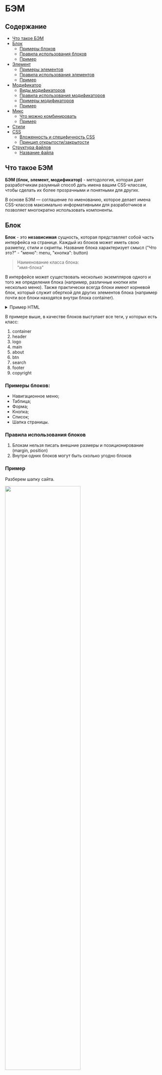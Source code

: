 # БЭМ

## Содержание
- [Что такое БЭМ](#what-bem)
- [Блок](#block)
  - [Примеры блоков](#block-examples)
  - [Правила использования блоков](#block-rules)
  - [Пример](#block-example)
- [Элемент](#element)
  - [Примеры элементов](#element-examples)
  - [Правила использования элементов](#element-rules)
  - [Пример](#element-example)
- [Модификатор](#modifier)
  - [Виды модификаторов](#modifier-kinds)
  - [Правила использования модификаторов](#modifier-rules)
  - [Примеры модификаторов](#modifier-examples)
  - [Пример](#modifier-example)
- [Микс](#mix)
  - [Что можно комбинировать](#mix-combine)
  - [Пример](#mix-example)
- [Стили](#styles)
- [CSS](#css)
  - [Вложенность и специфичность CSS](#css-specificity)
  - [Принцип открытости/закрытости](#css-open-close-principle)
- [Структура файлов](#file-structure)
  - [Название файла](#file-name)

## <a name="what-bem"></a>Что такое БЭМ

**БЭМ (блок, элемент, модификатор)** - методология, которая дает разработчикам разумный способ дать имена вашим CSS-классам,
чтобы сделать их более прозрачными и понятными для других.

В основе БЭМ — соглашение по именованию, которое делает имена CSS-классов максимально информативными для разработчиков и позволяет многократно использовать компоненты.

## <a name="block"></a>Блок

**Блок** - это **независимая** сущность, которая представляет собой часть интерфейса на странице.
Каждый из блоков может иметь свою разметку, стили и скрипты. Название блока характеризует смысл ("Что это?" - "меню": menu, "кнопка": button)

> Наименование класса блока:<br>"имя-блока"

В интерфейсе может существовать несколько экземпляров одного и того же определения блока (например, различные кнопки или несколько меню).
Также практически всегда блоки имеют корневой блок, который служит оберткой для других элементов блока (например почти все блоки находятся внутри блока container).

<details>
  <summary>
    Пример HTML
  </summary>

  ```html
  <div class="container">
    <header class="header">
      <img class="logo">
      <button class="btn"/>
    </header>

    <main class="main">
      <section clas="about">
        <button class="btn"/>
      </section>
      <section class="search">
      </section>
    </main>

    <footer class="footer">
      <small class="copyright">
      </small>
    </footer>
  </div>
  ```
</details>

В примере выше, в качестве блоков выступает все теги, у которых есть класс:
1. container
2. header
3. logo
4. main
5. about
6. btn
7. search
8. footer
9. copyright

### <a name="block-examples"></a>Примеры блоков:
- Навигационное меню;
- Таблица;
- Форма;
- Кнопка;
- Список;
- Шапка страницы.

### <a name="block-rules"></a>Правила использования блоков
1. Блокам нельзя писать внешние размеры и позиционирование (margin, position)
2. Внутри одних блоков могут быть сколько угодно блоков

### <a name="block-example"></a>Пример
Разберем шапку сайта.

<img src="./bem-block-example.png" style="width: 70%">

<br>

<details>
  <summary>
    Пример HTML
  </summary>

  ```html
  <header class="header">
    <div class="header__inner">

      <div class="header__top">
        <nav class="menu">
          <ul class="menu__list">
            <li class="menu__item">
              <a class="menu__link" href="#">Tab 1</a>
            </li>
            <li class="menu__item">
              <a class="menu__link" href="#">Tab 2</a>
            </li>
            <li class="menu__item">
              <a class="menu__link" href="#">Tab 3</a>
            </li>
            <li class="menu__item">
              <a class="menu__link" href="#">Tab 4</a>
            </li>
          </ul>
        </nav>
      </div>

      <div class="header__bottom">
        <div class="logo">
          <img class="logo__img" src="#">
        </div>
        <div class="search">
          <form class="search__form">
            <input class="search__input" type="search">
          </form>
        </div>
        <div class="auth">
          <form class="auth__form">
            <input class="auth__input" type="text">
            <input class="auth__input" type="password">
            <button class="auth__btn">sign in</button>
          </form>
        </div>
      </div>

    </div>
  </header>
  ```
</details>

Здесь имеются 5 блоков:
- menu block;
- search block;
- auth block;
- logo block;
- head block.

Внутри head block мы можем двигать блоки как захотим. К примеру мы можем поменять блоки logo block и search block местами зная что внешний вид от этого не изменится в худшую сторону (из-за **независимости** блоков).

Каждый блок может состоять из **элементов**, которые являются составной частью блока и имеют с ним тесную связь.

---

## <a name="element"></a>Элемент
**Элемент** - часть блока, привязанная к нему семантически и функционально. Название элемента, как и название блока, характеризует смысл («Что это?» — "пункт": item, "текст": text)

> Наименование класса элемента: отделяется двойным подчеркиванием.<br>"имя-блока__имя-элемента".

Элементы не могут существовать за пределами блока, к которому принадлежат. **У всех элементов должен быть родительский блок**.
<details>
  <summary>
    Пример HTML
  </summary>

  ```html
  <!-- Хорошо -->
  <div class="about">
    <div class="about__inner">
      <div class="about__items"></div>
    </div>
  </div>

  <!-- Плохо: элемент НЕ находится внутри блока about -->
  <div class="about__header"></div>
  ```
</details>

### <a name="element-examples"></a>Примеры элементов:
- Навигационное меню (блок), содержащее пункты меню (элементы);
- Таблица (блок), содержащая ячейки и заголовки (элементы);
- Форма (блок), содержащая поля ввода (элементы).

### <a name="element-rules"></a>Правила использования элементов
1. Элемент без блока существовать не может;
2. Внутри элементов могут быть сколько угодно элементов;
3. Принадлежат только одному родительскому блоку;
4. Элемент — всегда часть блока, а не другого элемента. Это означает, что в названии элементов нельзя прописывать иерархию вида block__elem1__elem2.

<details>
  <summary>
    Пример HTML
  </summary>

  ```html
  <div class="about">
    <div class="about__inner">
      <!-- Хорошо -->
      <div class="about__items"></div>

      <!-- Плохо: элемент элемента не бывает-->
      <div class="about__inner__items"></div>
    </div>
  </div>
  ```
</details>

### <a name="element-example"></a>Пример
Разберем блок menu block из [примера блока](#header-example).

<img src="./bem-element-example.png" style="width: 70%">

<br>
<details>
  <summary>
    Пример HTML
  </summary>

  ```html
  <nav class="menu">
    <ul class="menu__list">
      <li class="menu__item">
        <a
          class="menu__link"
          href="#"
        >
          Tab 1
        </a>
      </li>
      <li class="menu__item">
        <a
          class="menu__link"
          href="#"
        >
          Tab 2
        </a>
      </li>
      <li class="menu__item">
        <a
          class="menu__link"
          href="#"
        >
          Tab 3
        </a>
      </li>
      <li class="menu__item">
        <a
          class="menu__link"
          href="#"
        >
          Tab 4
        </a>
      </li>
    </ul>
  </nav>
  ```
</details>

Здесь имеются 4 элемента

Вкладки (Tab 1, Tab 2, Tab 3, Tab 4) принадлежат menu block и не могут использоваться вне блока!

---

## <a name="modifier"></a> Модификатор
**Модификатор** - сущность, которая определяет внешний вид, состояние и поведение. Модификатор может задаваться как блоку, так и элементу. Название характеризует блок/объект "Какой размер?", "Какая тема?", "Какой статус?"

> Класс модификатора: отделяют от имени блока или элемента двойным дефисом (--)<br>"имя-блока--значение-модификатора" ИЛИ<br>"имя-блока__имя-элемента--значение-модификатора" ИЛИ<br>"имя-блока__имя-элемента--имя-модификатора--значение-модификатора" [хзхз].

Для одного элемента/блока допускается использование нескольких модификаторов, если они представляют разные свойства. **Модификатор нельзя использовать самостоятельно**.

<details>
  <summary>
    Пример HTML
  </summary>

  ```html
  <!-- Хорошо -->
  <button class="button button--primary button--inactive">
  </button>
  <div class="card card--theme-transparent">
    <div class="card__header"></div>
    <div class="card__content"></div>
  </div>

  <!-- Плохо: модификатор используется без блока -->
  <div class="form--primary">
    <div class="form__group">
      <input class="form__input">
    </div>
  </div>
  ```
</details>

### <a name="modifier-kinds"></a>Виды модификаторов
1. Логические - Применяют, когда факт наличия модификатора важнее, чем его значение (visible: true или false, active, disabled и т.д.);
2. Ключ-значение - Используют в тех случаях, когда значение модификатора важно (size: large, medium, small, theme: winter, dark, light).

<details>
  <summary>
    Пример HTML
  </summary>

  ```html
  <!-- Пример: модификатор логический -->
  <button class="btn btn--inactive"></button>
  <button class="btn btn--lg"></button>

  <!-- Пример: модификатор ключ-значение -->
  <div class="card card--theme-dark"></div>
  <a class="icon icon--pdf"></a>
  ```
</details>

### <a name="modifier-rules"></a>Правила использования модификаторов
- Блоку или элементу нельзя одновременно присвоить разные значения модификатора;
- Модификатор нельзя использовать самостоятельно.

<details>
  <summary>
    Пример HTML
  </summary>

  ```html
  <!-- Хорошо -->
  <div class="card card--theme-transparent">
    <div class="card__header"></div>
    <div class="card__content"></div>
  </div>

  <!-- Плохо: используются два значения модификатора theme -->
  <div class="card card--theme-transparent card--theme-dark">
    <div class="card__header"></div>
    <div class="card__content"></div>
  </div>

  <!-- Хорошо -->
  <button class="button button--primary button--active">...</button>

  <!-- Плохо: модификаторы используются без блока -->
  <button class="button--primary button--active">...</button>
  ```
</details>

### <a name="modifier-examples"></a>Примеры модификаторов
- Навигационное меню (блок), содержащее пункты меню (элементы), один из пунктов меню активен (модификатор);
- Кнопки (блок), которых может быть несколько видов (модификаторы);
- Текст состояния (блок), у которого может быть несколько цветов (модификаторы).

### <a name="modifier-example"></a>Пример
Разберем блок menu block из [примера блока](#header-example). Он находится в шапке (сверху) и в подвале (снизу) страницы.

<img src="./bem-modifier-example.png" style="width: 70%">

<br>
<details>
  <summary>Пример HTML</summary>

  ```html
  <!-- Верхнее menu-block -->
  <nav class="menu">
    <ul class="menu__list">
      <li class="menu__item">
        <a class="menu__link" href="#">Tab 1</a>
      </li>
      <li class="menu__item">
        <a class="menu__link" href="#">Tab 2</a>
      </li>
      <li class="menu__item">
        <a class="menu__link" href="#">Tab 3</a>
      </li>
      <li class="menu__item">
        <a class="menu__link" href="#">Tab 4</a>
      </li>
    </ul>
  </nav>

  <!-- Нижнее menu-block -->
  <nav class="menu menu--theme-smooth">
    <ul class="menu__list">
      <li class="menu__item">
        <a class="menu__link" href="#">Tab 1</a>
      </li>
      <li class="menu__item">
        <a class="menu__link" href="#">Tab 2</a>
      </li>
      <li class="menu__item">
        <a class="menu__link" href="#">Tab 3</a>
      </li>
      <li class="menu__item">
        <a class="menu__link" href="#">Tab 4</a>
      </li>
    </ul>
  </nav>
  ```
</details>

Внешний вид верхнего и нижнего меню заметно отличается.
По HTML нижнее и верхнее меню отличаются только тем, что у нижнего в блоке добавился класс "menu--theme-smooth"

## <a name="#mix"></a>Микс
**Микс** - способ комбинирования разных БЭМ-сущностей для одного DOM-узла.

> **БЭМ-сущности** - блоки, элементы и модификаторы.

Позволяют:
1. Совмещать поведение и стили нескольких сущностей без дублирования кода;
2. Одинаково форматировать разные HTML-элементы.

<details>
  <summary>
    Пример HTML
  </summary>

  ```html
  <nav class="nav">
    <!-- Совмещение блока logo и элемента nav__logo = микс -->
    <img src="logo.png" class="logo nav__logo">
    <h1>My webpage</h1>

    <ul class="menu">
      <li class="menu__link">Link 1</li>
      <li class="menu__link">Link 2</li>
      <li class="menu__link">Link 3</li>
    </ul>
  </nav>
  ```
</details>

### <a name="mix-combine"></a>Что можно комбинировать
Комбинировать можно все БЭМ-сущности:
1. Блок с блоком
2. Блок с элементом
3. Элемент с элементом

### <a name="mix-example"></a>Пример
Блоки могут отличаться не только визуально, но и семантически. Например, форма поиска, форма регистрации и форма заказа тортов — это все формы. В верстке они реализованы с помощью блока «форма», но общих стилей не имеют. Такие различия невозможно устранить с помощью модификатора. Вы можете определить общие стили для таких блоков, но не сможете повторно использовать код.

<details>
  <summary>
    Пример SCSS
  </summary>

  ```sass
  .cake,
  .search,
  .register {
    ...
  }
  ```
</details>

Вы можете использовать микс для создания семантически разных блоков одной и той же формы. Селектор класса .form описывает все стили, которые можно применить к любой форме (cake, search или register):

<details>
  <summary>
    Пример SCSS
  </summary>

  ```scss
  .form {
    ...
  }
  ```
</details>

Теперь из универсальной формы можно сделать форму поиска.

<details>
  <summary>
    Пример HTML
  </summary>

  ```html
  <form class="form search" action="/">
    <input class="form__search" name="s">
    <input class="form__submit" type="submit">
  </form>
  ```
</details>

## <a name="css"></a>CSS

### <a name="css-specificity"></a>Вложенность и специфичность CSS
> [!IMPORTANT]
> Это не касается всего, что находится в папке base (базовых стилей, вендоров и хелперов)

Одно из основных правил методологии BEM - использовать **ТОЛЬКО** селекторы классов.
```scss
.btn {
  ...
}
```
Поэтому мы **НЕ** используем.
1. Идентификаторы
```scss
#example {
  ...
}
```
2. Cелекторы тегов
```scss
button.button {
  ...
}

// ИЛИ

div {
  ...
}
```
3. Универсальный селектор
```scss
* {
  ...
}
```
4. Комбинированные селекторы
```scss
.btn.btn--active {
  ...
}
```
5. Селекторы атрибутов
```scss
input[type=submit] {
  ...
}
```

Почему мы их не используем? Ответ: из-за увеличения специфичности и связности

Использовать вложенные селекторы можно, но важно соблюдать принцип инкапсуляции: правила одного блока не должны влиять на внутренний мир другого блока.

Блок влияет только на свои элементы и не может воздействовать на элементы другого блока или на сам блок.

<details>
  <summary>
    Пример SCSS
  </summary>

  ```scss
  <!-- Хорошо -->
  .list {
    ...

    &__item {
      ...
    }
  }

  .link {
    ...
  }

  // Плохо: Блок list влияет на поведение блока link
  .list {
    ...

    &__item {
      ...

      .link {
        ...
      }
    }
  }


  .btn {
    ...

    &__icon {
      ...
    }
  }

  .list {
    ...

    &__item {
      ...

      // Плохо: Блок list влияет на поведение элемента блока btn
      .btn__icon {
        ...
      }
    }
  }
  ```
</details>

Вложенность уместна, если необходимо изменить стили элементов в зависимости от модификатора (например, состояния блока или заданной темы):

<details>
  <summary>
    Пример SCSS
  </summary>

  ```scss
  .card--dark-theme {
    ...

    .card__header {
      ...
    }

    .card__content {
      ...
    }
  }
  ```
</details>


При правильном использовании любые селекторы, написанные в формате BEM, должны иметь одинаковую оценку специфичности (0,1,0)

> [!NOTE]
> Более подробно со специфичностью в CSS можно ознакомиться [здесь](https://doka.guide/css/specificity/) (Ссылку потом поменяю)

<details>
  <summary>
    Пример SCSS
  </summary>

  ```scss
  // Правильно
  .nav {
    ...

    &__list {
      ...
    }

    &__item {
      ...
    }

    &__link {
      ...

      &--active {
        ...
      }
    }
  }

  // Неправильно: используются вложенные селекторы
  .nav {
    ...

    .nav__list {
      ...

      .nav__item {
        ...

        .nav__link {
          ...

          .nav--active {
            ...
          }
        }
      }
    }
  }
  ```
</details>

> [!IMPORTANT]
> Использовать псевдоклассы и псевдоэлементы можно и они не влияют на вложенность!

### <a name="css-open-close-principle"></a>Принцип открытости/закрытости
Любой HTML-элемент страницы должен быть открыт для модификации, но закрыт для изменения. Разрабатывать новые CSS-реализации следует так, чтобы не пришлось менять уже существующие.

Предположим, что появилась необходимость изменить размер одной из кнопок. Следуя принципу открытости/закрытости, модифицируем кнопку.

HTML-реализация:

```html
<button class="button">...</button>
<button class="button button--size-s">...</button>
```
CSS-реализация:

```css
.button {
  font-family: Arial, sans-serif;
  text-align: center;
  font-size: 11px;
  line-height: 20px;
}

.button_size_s {
  font-size: 13px;
  line-height: 24px;
}
```

## <a name="file-structure"></a>Структура файлов
Файловая структура стилей следующая:
  1. commons - папка с общими стилями, которые будут использовать другие приложения
  2. main - папка со стилями приложения, точка входа которой является main
  3. ... - папка со стилями приложения, точка входа которой является (pdf, manage и т.д)

Структура внутри этих папок:
  1. abstracts - собраны все инструменты и помощники Sass, используемые в проекте.
    Каждые глобальные variables, functions, mixins и placeholders должны быть помещены сюда.
    Правила:
      1. Она не должна выдавать ни одной строки CSS при самостоятельной компиляции. Это не что иное, как помощники Sass.
  2. base - используется для определения стилей, которые распределяются по всему приложению (базовые стили, шрифты, цвета и т.д)
  3. components - здесь хранятся многократно используемые компоненты (btn, form, header, footer)
  4. pages - содержит стили для конкретных страниц (event-show, report-index и т.д)
  5. vendors - папка со сторонними/внешними фреймворками и библиотеками (normalize, tusur_header_addons, bootstrap, jqueryUI)
    Правила:
      1. Все инструменты сторонних производителей (фреймворки, библиотеки, помощники) должны быть разделены по папкам
  6. vendors-redefine - используется для переопределения стилей сторонних библиотек
    Например, vendors-redefine/_bootstrap.scss - это файл, содержащий все правила CSS, предназначенные для повторного объявления некоторых CSS Bootstrap по умолчанию. Это сделано для того, чтобы избежать редактирования самих файлов поставщиков, что, как правило, не является хорошей идеей
  7. application.sass - для импорта всех наших стилей из других папок.

<details>
  <summary>
    Пример файловой структуры с папками main и commons
  </summary>

  ```text
  commons/
  |
  |- abstracts
  |   |- _variables.sass        # Sass Variables
  |   |- _mixins.sass           # Sass Mixins
  |- base
  |   |- _base.sass
  |   |- _fonts.sass

  main/
  |
  |- abstracts/
  |	|- _fonts.sass              # Font Import
  |	|- _mixins.sass             # Sass Mixins
  |	|- _variables.sass          # Sass Variables
  |
  |- components/
  |	|- _button.sass             # Button Styles
  |	|- _input.sass              # Input Styles
  |	|- _modal.sass              # Modal Styles
  | |- _header.sass             # Header Styles
  |
  |- pages/
  | |- event
  | |- report
  |	…                           # Etc.
  |
  |- vendors/
  |	|- bourbon/                 # Bourbon
  |	|- fontawesome/             # Font Awesome
  |	|- neat/                    # Bourbon Neat
  |	|- normalize/               # Normalize
  |	…                           # Etc.
  |
  |- vendors-redefine
  | |- bootstrap
  |   |- bootstrap.sass
  ` application.sass            # Main Scss File
  ```
</details>

<details>
  <summary>
    Пример application.sass папки main
  </summary>

  ```scss
  // Commons
  @import '../commons/application'

  // Abstracts
  @import './abstracts/variables'
  @import './abstracts/mixins'
  @import './abstracts/placeholders'
  @import './abstracts/functions'

  // Vendors
  @import './vendors/tusur_header_addons/tusur_header_addons'
  @import './vendors/normalize/normalize'
  @import './vendors/bootstrap/bootstrap'

  // Vendors-redefine
  @import './vendors-redefine/bootstrap/bootstrap'

  // Theme
  @import './themes/dark'
  @import './themes/christmas'

  // Components
  @import './components/btn'
  @import './components/card'
  @import './components/collapse'
  @import './components/form'
  @import './components/header'

  // Layouts
  @import './layouts/event/edit'
  @import './layouts/event/index'
  @import './layouts/event/show'
  @import './layouts/report/index'
  ```
</details>

### <a name="file-name"></a>Название файла
Каждый блок должен находиться в отдельном файле.
Имя файла должно равняться названию блока.

<details>
  <summary>
    Пример SASS
  </summary>

  ```scss
  // Filename: _btn.sass
  .btn
    $font-size: 0.5em

    display: inline-block
    width: $font-size
    height: $font-size
    background-color: antiquewhite
    border-radius: 100%

    &--highlighted
      background-color: yellow
  ```
</details>

# Для себя

## (Бес)полезные ссылки
1. https://nicothin.pro/idiomatic-pre-CSS/#bem-elem - максимально короткое объяснение БЭМа
2. https://github.com/yoksel/common-words <br> https://github.com/nicothin/idiomatic-pre-CSS/blob/gh-pages/words_and_abbreviations.md - если сложно придумать название для класса


4. https://gist.github.com/radist2s/0b74fb70d3cf4cc4a9baaf72921f2d41
5. https://openclassrooms.com/en/courses/5625786-produce-maintainable-css-with-sass/6009176-use-bem-selectors-with-sass
6. https://gist.github.com/zoxon/6e32de9f0e43910a79df